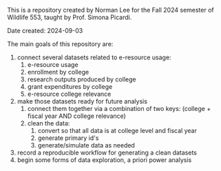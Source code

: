 This is a repository created by Norman Lee for the Fall 2024 semester of Wildlife 553, taught by Prof. Simona Picardi.

Date created: 2024-09-03

The main goals of this repository are:
1. connect several datasets related to e-resource usage:
    1. e-resource usage
    2. enrollment by college
    3. research outputs produced by college
    4. grant expenditures by college
    5. e-resource college relevance
2. make those datasets ready for future analysis
    1. connect them together via a combination of two keys: (college + fiscal year AND college relevance)
    2. clean the data: 
        1. convert so that all data is at college level and fiscal year
        2. generate primary id's
        3. generate/simulate data as needed
3. record a reproducible workflow for generating a clean datasets
4. begin some forms of data exploration, a priori power analysis